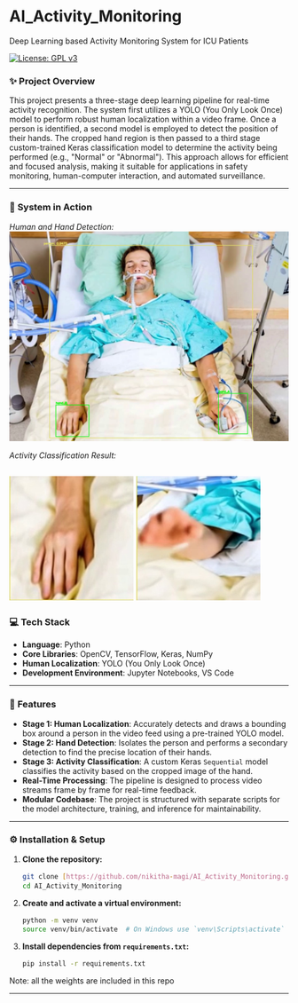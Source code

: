# AI_Activity_Monitoring
Deep Learning based Activity Monitoring System for ICU Patients

[![License: GPL v3](https://img.shields.io/badge/License-GPLv3-blue.svg)](https://www.gnu.org/licenses/gpl-3.0)

### ✨ **Project Overview**

This project presents a three-stage deep learning pipeline for real-time activity recognition. The system first utilizes a YOLO (You Only Look Once) model to perform robust human localization within a video frame. Once a person is identified, a second model is employed to detect the position of their hands. The cropped hand region is then passed to a third stage custom-trained Keras classification model to determine the activity being performed (e.g., "Normal" or "Abnormal"). This approach allows for efficient and focused analysis, making it suitable for applications in safety monitoring, human-computer interaction, and automated surveillance.

---

### 📸 **System in Action**

*Human and Hand Detection:*
![Human and Hand detected](data/human_hand_detected.jpg)

*Activity Classification Result:*

![Human and Hand detected](data/normal_2.jpg)
![Human and Hand detected](data/abnormal_3.jpg)
---

### 💻 **Tech Stack**

* **Language**: Python
* **Core Libraries**: OpenCV, TensorFlow, Keras, NumPy
* **Human Localization**: YOLO (You Only Look Once)
* **Development Environment**: Jupyter Notebooks, VS Code

---

### 🚀 **Features**

* **Stage 1: Human Localization**: Accurately detects and draws a bounding box around a person in the video feed using a pre-trained YOLO model.
* **Stage 2: Hand Detection**: Isolates the person and performs a secondary detection to find the precise location of their hands.
* **Stage 3: Activity Classification**: A custom Keras `Sequential` model classifies the activity based on the cropped image of the hand.
* **Real-Time Processing**: The pipeline is designed to process video streams frame by frame for real-time feedback.
* **Modular Codebase**: The project is structured with separate scripts for the model architecture, training, and inference for maintainability.

---

### ⚙️ **Installation & Setup**

1.  **Clone the repository:**
    ```bash
    git clone [https://github.com/nikitha-magi/AI_Activity_Monitoring.git](https://github.com/nikitha-magi/AI_Activity_Monitoring.git)
    cd AI_Activity_Monitoring
    ```

2.  **Create and activate a virtual environment:**
    ```bash
    python -m venv venv
    source venv/bin/activate  # On Windows use `venv\Scripts\activate`
    ```

3.  **Install dependencies from `requirements.txt`:**
    ```bash
    pip install -r requirements.txt
    ```
Note: all the weights are included in this repo

---
